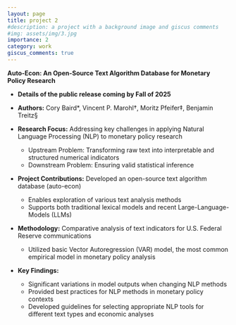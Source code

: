```yaml
---
layout: page
title: project 2
#description: a project with a background image and giscus comments
#img: assets/img/3.jpg
importance: 2
category: work
giscus_comments: true
---
```

**Auto-Econ: An Open-Source Text Algorithm Database for Monetary Policy Research**

* **Details of the public release coming by Fall of 2025**

* **Authors:** Cory Baird*, Vincent P. Marohl†, Moritz Pfeifer‡, Benjamin Treitz§

* **Research Focus:** Addressing key challenges in applying Natural Language Processing (NLP) to monetary policy research
  * Upstream Problem: Transforming raw text into interpretable and structured numerical indicators
  * Downstream Problem: Ensuring valid statistical inference

* **Project Contributions:** Developed an open-source text algorithm database (auto-econ)
  * Enables exploration of various text analysis methods
  * Supports both traditional lexical models and recent Large-Language-Models (LLMs)

* **Methodology:** Comparative analysis of text indicators for U.S. Federal Reserve communications
  * Utilized basic Vector Autoregression (VAR) model, the most common empirical model in monetary policy analysis

* **Key Findings:**
  * Significant variations in model outputs when changing NLP methods
  * Provided best practices for NLP methods in monetary policy contexts
  * Developed guidelines for selecting appropriate NLP tools for different text types and economic analyses